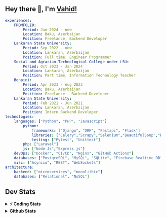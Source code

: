 
## Hey there 👋, I'm [Vahid!](https://github.com/vahidzhe/)

```yaml
experiences:
    FROMFOLIO:
        Period: Jan 2024 - now
        Location: Baku, Azerbaijan
        Position: Freelance, Backend Developer
    Lankaran State University:
        Period: Sep 2022 - now
        Location: Lankaran, Azerbaijan
        Position: Full time, Engineer Programmer
    Social and Agrarian-Technological College under LSU:
        Period: Oct 2023 - Jan 2024
        Location: Lankaran, Azerbaijan
        Position: Part time, Information Technology Teacher
    Bonpini:
        Period: Apr 2023 - Aug 2023
        Location: Baku, Azerbaijan
        Position: Freelance - Backend Developer 
    Lankaran State University:
        Period: Feb 2021 - Jun 2021
        Location: Lankaran, Azerbaijan
        Position: Intern Backend Developer
technologies:
    languages: ["Python", "PHP", "Javascript"]
        python:
            frameworks: ["Django", "DRF", "Fastapi", "Flask"]
            libraries: ["Celery","Scrapy","Selenium","BeautifulSoup","Requests"]
            testing: ["Pytest", "Unittest"]
        php: ["Laravel"]
        js: ["Node Js","Express js"]
    devOps: ["Docker", "CI/CD", "Nginx", "GitHub Actions"]
    databases: ["PostgreSQL", "MySQL", "SQLite", "Firebase Realtime DB", "Redis"]
    misc: ["Asyncio", "REST", "WebSockets"]
architecture: 
    backend: ["microservices", "monolithic"]
    databases: ["Relational", "NoSQL"]
```



## Dev Stats

<details>
  <summary><b>⚡ Coding Stats</b></summary>

<!--START_SECTION:waka-->
![Code Time](http://img.shields.io/badge/Code%20Time-423%20hrs%2029%20mins-blue)

![Profile Views](http://img.shields.io/badge/Profile%20Views-0-blue)

**🐱 My GitHub Data** 

> 📦 ? Used in GitHub's Storage 
 > 
> 🏆 376 Contributions in the Year 2025
 > 
> 💼 Opted to Hire
 > 
> 📜 13 Public Repositories 
 > 
> 🔑 0 Private Repositories 
 > 
**I'm an Early 🐤** 

```text
🌞 Morning                1927 commits        ████░░░░░░░░░░░░░░░░░░░░░   14.78 % 
🌆 Daytime                7225 commits        ██████████████░░░░░░░░░░░   55.40 % 
🌃 Evening                2919 commits        ██████░░░░░░░░░░░░░░░░░░░   22.38 % 
🌙 Night                  970 commits         ██░░░░░░░░░░░░░░░░░░░░░░░   07.44 % 
```


📊 **This Week I Spent My Time On** 

```text
🕑︎ Time Zone: Asia/Baku

💬 Programming Languages: 
PHP                      4 hrs 33 mins       ████████████░░░░░░░░░░░░░   49.76 % 
Python                   4 hrs               ███████████░░░░░░░░░░░░░░   43.82 % 
SQL                      19 mins             █░░░░░░░░░░░░░░░░░░░░░░░░   03.51 % 
JavaScript               15 mins             █░░░░░░░░░░░░░░░░░░░░░░░░   02.91 % 
CSS                      0 secs              ░░░░░░░░░░░░░░░░░░░░░░░░░   00.01 % 

🐱‍💻 Projects: 
lsu-library-production   5 hrs 8 mins        ██████████████░░░░░░░░░░░   56.18 % 
fromfolio-backend-v2     4 hrs               ███████████░░░░░░░░░░░░░░   43.82 % 
```

**I Mostly Code in Python** 

```text
Python                   25 repos            ██████████░░░░░░░░░░░░░░░   40.98 % 
JavaScript               10 repos            ████░░░░░░░░░░░░░░░░░░░░░   16.39 % 
PHP                      9 repos             ████░░░░░░░░░░░░░░░░░░░░░   14.75 % 
CSS                      6 repos             ██░░░░░░░░░░░░░░░░░░░░░░░   09.84 % 
HTML                     4 repos             ██░░░░░░░░░░░░░░░░░░░░░░░   06.56 % 
```




 Last Updated on 01/06/2025 00:57:25 UTC
<!--END_SECTION:waka-->
</details>


<details>
  <summary><b> Github Stats</b></summary>

  <br />
  <img height="180em" src="https://github-readme-stats.vercel.app/api?username=vahidzhe&show_icons=true&hide_border=true&&count_private=true&include_all_commits=true&theme=dark" />
  <img height="180em" src="https://github-readme-stats.vercel.app/api/top-langs/?username=vahidzhe&exclude_repo=django_recaptcha_v3,django_blog_v1,django_smartedu_course,css_layout1,task-managment,bonpini_backend_codeigniter&show_icons=true&hide_border=true&layout=compact&theme=dark&langs_count=6"/>
</details>







